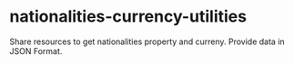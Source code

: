 # nationalities-currency-utilities
Share resources to get nationalities property and curreny. Provide data in JSON Format.
